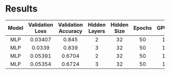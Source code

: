 # Results

| Model | Validation Loss | Validation Accuracy | Hidden Layers | Hidden Size | Epochs | GPUs | Process Graph | Data Offset |                              wandb                              |
|:-----:|:---------------:|:-------------------:|:-------------:|:-----------:|:------:|:----:|:-------------:|:-----------:|:---------------------------------------------------------------:|
|  MLP  |     0.03407     |        0.845        |       2       |     32      |   50   |  1   |       -       |      1      | [Link](https://wandb.ai/eriknikulski/carQUEST-ML/runs/keb7dita) |
|  MLP  |     0.0339      |        0.839        |       3       |     32      |   50   |  1   |       -       |      1      | [Link](https://wandb.ai/eriknikulski/carQUEST-ML/runs/yhdyz8mg) |
|  MLP  |     0.05391     |       0.6704        |       2       |     32      |   50   |  1   |       -       |      2      | [Link](https://wandb.ai/eriknikulski/carQUEST-ML/runs/c6j0tsrm) |
|  MLP  |     0.05354     |       0.6724        |       3       |     32      |   50   |  1   |       -       |      2      | [Link](https://wandb.ai/eriknikulski/carQUEST-ML/runs/9odr3re0) |


